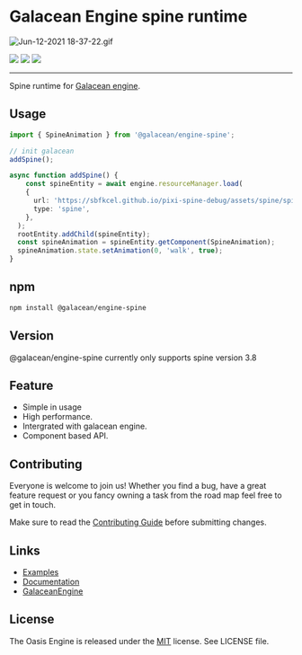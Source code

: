 

# Galacean Engine spine runtime
![Jun-12-2021 18-37-22.gif](https://gw.alipayobjects.com/mdn/mybank_yul/afts/img/A*am1ySYTDBQAAAAAAAAAAAAAAARQnAQ)


![](https://img.shields.io/npm/v/@galacean/engine-spine#id=QfHW0&originHeight=20&originWidth=80&originalType=binary&ratio=1&status=done&style=none)
![](https://img.shields.io/bundlephobia/minzip/@galacean/engine-spine#id=yUnp4&originHeight=20&originWidth=144&originalType=binary&ratio=1&status=done&style=none)
![](https://img.shields.io/npm/dm/@galacean/engine-spine#id=lqs8U&originHeight=20&originWidth=134&originalType=binary&ratio=1&status=done&style=none)

---



Spine runtime for [Galacean engine](https://github.com/galacean/engine).
## 
## Usage


```typescript
import { SpineAnimation } from '@galacean/engine-spine';

// init galacean
addSpine();

async function addSpine() {
	const spineEntity = await engine.resourceManager.load(
    {
      url: 'https://sbfkcel.github.io/pixi-spine-debug/assets/spine/spineboy-pro.json',
      type: 'spine',
    },
  );
  rootEntity.addChild(spineEntity);
  const spineAnimation = spineEntity.getComponent(SpineAnimation);
  spineAnimation.state.setAnimation(0, 'walk', true);
}
```


## npm
```sh
npm install @galacean/engine-spine
```




## Version
@galacean/engine-spine currently only supports spine version 3.8


## Feature

- Simple in usage
- High performance.
- Intergrated with galacean engine.
- Component based API.



## Contributing
Everyone is welcome to join us! Whether you find a bug, have a great feature request or you fancy owning a task from the road map feel free to get in touch.
​

Make sure to read the [Contributing Guide](.github/HOW_TO_CONTRIBUTE.md) before submitting changes.


## Links

- [Examples](https://oasisengine.cn/#/examples/latest/spine-animation)
- [Documentation](https://oasisengine.cn/#/docs/latest/cn/spine)
- [GalaceanEngine](https://oasisengine.cn/)



## License


The Oasis Engine is released under the [MIT](https://opensource.org/licenses/MIT) license. See LICENSE file.

